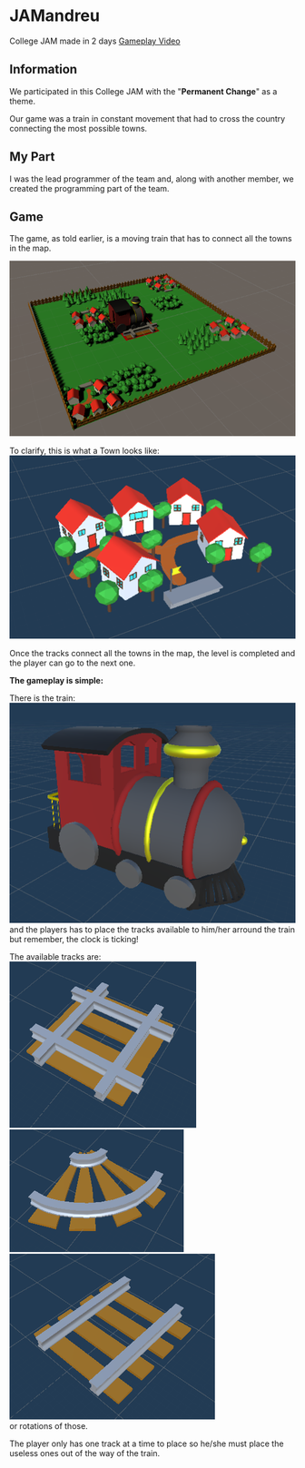 # JAMandreu
College JAM made in 2 days
[Gameplay Video](https://www.youtube.com/watch?time_continue=9&v=-o9FPmtANZQ&feature=emb_logo)

## Information

We participated in this College JAM with the "**Permanent Change**" as a theme.

Our game was a train in constant movement that had to cross the country connecting the most possible towns.


## My Part

I was the lead programmer of the team and, along with another member, we created the programming part of the team.

## Game

The game, as told earlier, is a moving train that has to connect all the towns in the map. <br>

![Map](/res/map.png)

To clarify, this is what a Town looks like: <br>
![Town](/res/town.png)

Once the tracks connect all the towns in the map, the level is completed and the player can go to the next one.

**The gameplay is simple:**

There is the train: <br>
![Train](/res/train.png)<br>
and the players has to place the tracks available to him/her arround the train but remember, the clock is ticking!

The available tracks are: <br> 
![Coss](/res/cross.png)
![Down](/res/down.png)
![Line](/res/line.png)
<br> or rotations of those.


The player only has one track at a time to place so he/she must place the useless ones out of the way of the train.
